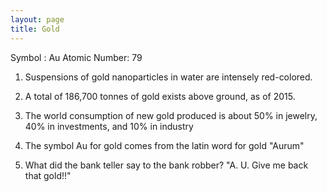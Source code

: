 ```yaml
---
layout: page
title: Gold
---
```


Symbol : Au
Atomic Number: 79

1. Suspensions of gold nanoparticles in water are intensely red-colored.

2. A total of 186,700 tonnes of gold exists above ground, as of 2015.

3. The world consumption of new gold produced is about 50% in jewelry, 40% in investments, and 10% in industry

4. The symbol Au for gold comes from the latin word for gold "Aurum"

5. What did the bank teller say to the bank robber? "A. U. Give me back that gold!!"